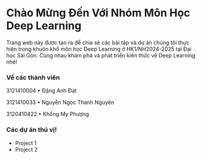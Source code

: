 # Chào Mừng Đến Với Nhóm Môn Học Deep Learning

Trang web này được tạo ra để chia sẻ các bài tập và dự án chúng tôi thực hiện trong khuôn khổ môn học Deep Learning ở HK1/NH2024-2025 tại Đại học Sài Gòn. Cùng nhau khám phá và phát triển kiến thức về Deep Learning nhé!

### Về các thành viên
<p> 3121410004 &#8226; Đặng Anh Đạt </p>
<p> 3121410033 &#8226; Nguyễn Ngọc Thanh Nguyên </p>
<p> 3120410422 &#8226; Khổng My Phượng </p>

### Các dự án thú vị!
+ Project 1
+ Project 2
